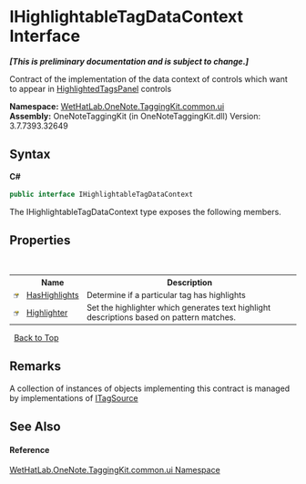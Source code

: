 # IHighlightableTagDataContext Interface
 _**\[This is preliminary documentation and is subject to change.\]**_

Contract of the implementation of the data context of controls which want to appear in <a href="1ffdd49a-8be7-2721-c076-b0ac663ecd27.md">HighlightedTagsPanel</a> controls

**Namespace:**&nbsp;<a href="043a9407-ac38-b3ac-7348-a6090af495ad.md">WetHatLab.OneNote.TaggingKit.common.ui</a><br />**Assembly:**&nbsp;OneNoteTaggingKit (in OneNoteTaggingKit.dll) Version: 3.7.7393.32649

## Syntax

**C#**<br />
``` C#
public interface IHighlightableTagDataContext
```

The IHighlightableTagDataContext type exposes the following members.


## Properties
&nbsp;<table><tr><th></th><th>Name</th><th>Description</th></tr><tr><td>![Public property](media/pubproperty.gif "Public property")</td><td><a href="56ce8ee5-21a9-6010-3bbe-40ae77fb4ba0.md">HasHighlights</a></td><td>
Determine if a particular tag has highlights</td></tr><tr><td>![Public property](media/pubproperty.gif "Public property")</td><td><a href="76e98002-0dec-6dfd-35db-8a946be252d1.md">Highlighter</a></td><td>
Set the highlighter which generates text highlight descriptions based on pattern matches.</td></tr></table>&nbsp;
<a href="#ihighlightabletagdatacontext-interface">Back to Top</a>

## Remarks
A collection of instances of objects implementing this contract is managed by implementations of <a href="66415d03-ea1e-bdf0-d2f6-bd3f122359ba.md">ITagSource</a>

## See Also


#### Reference
<a href="043a9407-ac38-b3ac-7348-a6090af495ad.md">WetHatLab.OneNote.TaggingKit.common.ui Namespace</a><br />